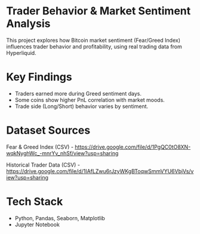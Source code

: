 # Trader Behavior & Market Sentiment Analysis 

This project explores how Bitcoin market sentiment (Fear/Greed Index) influences trader behavior and profitability, using real trading data from Hyperliquid.

# Key Findings
- Traders earned more during Greed sentiment days.
- Some coins show higher PnL correlation with market moods.
- Trade side (Long/Short) behavior varies by sentiment.

# Dataset Sources
Fear & Greed Index (CSV) - https://drive.google.com/file/d/1PgQC0tO8XN-wqkNyghWc_-mnrYv_nhSf/view?usp=sharing

Historical Trader Data (CSV) - https://drive.google.com/file/d/1IAfLZwu6rJzyWKgBToqwSmmVYU6VbjVs/view?usp=sharing

# Tech Stack
- Python, Pandas, Seaborn, Matplotlib
- Jupyter Notebook
